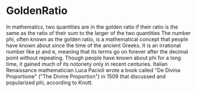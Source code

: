 # GoldenRatio
In mathematics, two quantities are in the golden ratio if their ratio is the same as the ratio of their sum to the larger of the two quantities
The number phi, often known as the golden ratio, is a mathematical concept that people have known about since the time of the ancient Greeks. It is an irrational number like pi and e, meaning that its terms go on forever after the decimal point without repeating.
Though people have known about phi for a long time, it gained much of its notoriety only in recent centuries. Italian Renaissance mathematician Luca Pacioli wrote a book called "De Divina Proportione" ("The Divine Proportion") in 1509 that discussed and popularized phi, according to Knott. 

